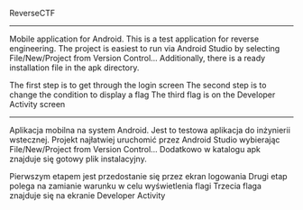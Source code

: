 ReverseCTF

________________________________________________________________________
Mobile application for Android. This is a test application for reverse engineering. The project is easiest to run via Android Studio by selecting File/New/Project from Version Control...
Additionally, there is a ready installation file in the apk directory.

The first step is to get through the login screen
The second step is to change the condition to display a flag
The third flag is on the Developer Activity screen

_______________________________________________________________________
Aplikacja mobilna na system Android. Jest to testowa aplikacja do inżynierii wstecznej. Projekt najłatwiej uruchomić przez Android Studio wybierając File/New/Project from Version Control...
Dodatkowo w katalogu apk znajduje się gotowy plik instalacyjny.

Pierwszym etapem jest przedostanie się przez ekran logowania
Drugi etap polega na zamianie warunku w celu wyświetlenia flagi
Trzecia flaga znajduje się na ekranie Developer Activity
